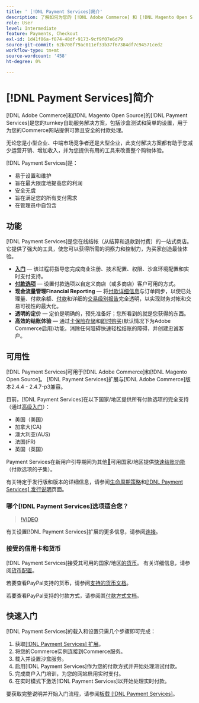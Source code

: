 ```yaml
---
title: ' [!DNL Payment Services]简介'
description: 了解如何为您的 [!DNL Adobe Commerce] 和 [!DNL Magento Open Source] 网站安装并使用 [!DNL Payment Services] 作为全包式、可靠且安全的付款处理解决方案。
role: User
level: Intermediate
feature: Payments, Checkout
exl-id: 1d41f86a-f874-48df-9173-9cf9f07e6d79
source-git-commit: 62b708f79ac011ef33b37f67384df7c94571ced2
workflow-type: tm+mt
source-wordcount: '458'
ht-degree: 0%

---
```


# [!DNL Payment Services]简介

[!DNL Adobe Commerce]和[!DNL Magento Open Source]的[!DNL Payment Services]是您的turnkey自助服务解决方案，包括沙盒测试和简单的设置，用于为您的Commerce网站提供可靠且安全的付款处理。

无论您是小型企业、中端市场竞争者还是大型企业，此支付解决方案都有助于您减少运营开销、增加收入，并为您提供有用的工具来改善整个购物体验。

[!DNL Payment Services]是：

* 易于设置和维护
* 旨在最大限度地提高您的利润
* 安全无虞
* 旨在满足您的所有支付需求
* 在管理员中自包含

## 功能

[!DNL Payment Services]是您在线结帐（从结算和退款到付费）的一站式商店。 它提供了强大的工具，使您可以获得所需的洞察力和控制力，为买家创造最佳体验。

* [**入门**](onboard.md) — 该过程将指导您完成商业注册、技术配置、权限、沙盒环境配置和实时支付支持。
* [**付款选项**](payments-options.md) — 设置付款选项以自定义商店（或多商店）客户可用的方式。
* **现金流量管理Financial Reporting** — 将[付款详细信息](order-payment-status.md)与订单同步，以使已处理量、付款余额、[付款](payouts.md)和详细的[交易级别报告](transactions.md)完全透明，以实现财务对帐和交易可视性的最大化。
* **透明的定价** — 定价是明确的，预先准备好；您所看到的就是您获得的东西。
* **高效的结账体验** — 通过[卡保险存储](vaulting.md)和[即时购买](https://experienceleague.adobe.com/docs/commerce-admin/stores-sales/point-of-purchase/checkout-instant-purchase.html?lang=zh-Hans)&#x200B;(默认情况下为Adobe Commerce启用)功能，消除任何阻碍快速轻松结账的障碍，并创建忠诚客户。

## 可用性

[!DNL Payment Services]可用于[!DNL Adobe Commerce]和[!DNL Magento Open Source]。 [!DNL Payment Services]扩展与[!DNL Adobe Commerce]版本2.4.4 - 2.4.7-p3兼容。

目前，[!DNL Payment Services]在以下国家/地区提供所有付款选项的完全支持（通过[高级入门](../payment-services/production.md#advanced-onboarding)）：

* 美国（美国）
* 加拿大(CA)
* 澳大利亚(AUS)
* 法国(FR)
* 英国（英国）

Payment Services在新用户引导期间为其他[&#128279;](../payment-services/production.md#complete-merchant-onboarding)可用国家/地区提供[快速结账功能](../payment-services/payments-options.md)（付款选项的子集）。

有关特定于发行版和版本的详细信息，请参阅[生命周期策略](https://experienceleague.adobe.com/docs/commerce-operations/release/planning/lifecycle-policy.html?lang=zh-Hans)和[[!DNL Payment Services] 发行说明](release-notes.md)页面。

### 哪个[!DNL Payment Services]选项适合您？

>[!VIDEO](https://video.tv.adobe.com/v/3447811)

有关设置[!DNL Payment Services]扩展的更多信息，请参阅[连接](connect.md)。

### 接受的信用卡和货币

[!DNL Payment Services]接受其可用的国家/地区[的货币](#availability)。 有关详细信息，请参阅[货币配置](https://experienceleague.adobe.com/docs/commerce-admin/stores-sales/site-store/currency/currency-configuration.html?lang=zh-Hans)。

若要查看PayPal支持的货币，请参阅[支持的货币文档](https://developer.paypal.com/docs/reports/reference/paypal-supported-currencies/)。

若要查看PayPal支持的付款方式，请参阅其[付款方式文档](https://developer.paypal.com/docs/checkout/payment-methods/)。

## 快速入门

[!DNL Payment Services]的载入和设置只需几个步骤即可完成：

1. 获取[[!DNL Payment Services] 扩展](install.md)。
1. 将您的Commerce实例连接到Commerce服务。
1. 载入并设置沙盒服务。
1. 启用[!DNL Payment Services]作为您的付款方式并开始处理测试付款。
1. 完成商户入门培训，为您的网站启用实时支付。
1. 在实时模式下激活[!DNL Payment Services]以开始处理实时付款。

要获取完整说明并开始入门流程，请参阅[板载 [!DNL Payment Services]](onboard.md)。
